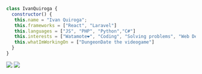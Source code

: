 ```javascript
class IvanQuiroga {
  constructor() {
   this.name = "Ivan Quiroga";
   this.frameworks = ["React", "Laravel"]
   this.languages = ["JS", "PHP", "Python","C#"]
   this.interests = ["Watamote❤️", "Coding", "Solving problems", "Web Development","CyberSecurity", "Game Development"]
   this.whatImWorkingOn = ["DungeonDate the videogame"]
  }
}

```

<picture><img src="https://media1.tenor.com/m/MPnfJyNHwj0AAAAd/tomoko-watamote.gif"></picture>
<picture><img src="https://media.tenor.com/xv4YcvjTsRoAAAAi/zzz.gif"></picture>

